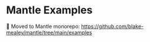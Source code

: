 # Mantle Examples

🚧 Moved to Mantle monorepo: https://github.com/blake-mealey/mantle/tree/main/examples
